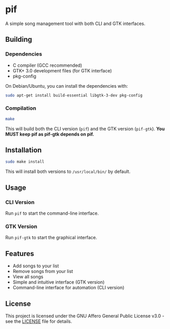 # pif

A simple song management tool with both CLI and GTK interfaces.

## Building

### Dependencies

- C compiler (GCC recommended)
- GTK+ 3.0 development files (for GTK interface)
- pkg-config

On Debian/Ubuntu, you can install the dependencies with:
```bash
sudo apt-get install build-essential libgtk-3-dev pkg-config
```

### Compilation

```bash
make
```

This will build both the CLI version (`pif`) and the GTK version (`pif-gtk`).
**You MUST keep pif as pif-gtk depends on pif.**

## Installation

```bash
sudo make install
```

This will install both versions to `/usr/local/bin/` by default.

## Usage

### CLI Version

Run `pif` to start the command-line interface.

### GTK Version

Run `pif-gtk` to start the graphical interface.

## Features

- Add songs to your list
- Remove songs from your list
- View all songs
- Simple and intuitive interface (GTK version)
- Command-line interface for automation (CLI version)

## License

This project is licensed under the GNU Affero General Public License v3.0 - see the [LICENSE](LICENSE) file for details.